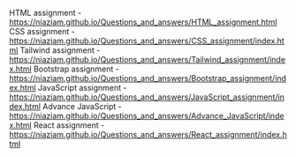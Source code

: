 HTML assignment - https://niaziam.github.io/Questions_and_answers/HTML_assignment.html
CSS assignment - https://niaziam.github.io/Questions_and_answers/CSS_assignment/index.html
Tailwind assignment - https://niaziam.github.io/Questions_and_answers/Tailwind_assignment/index.html
Bootstrap assignment - https://niaziam.github.io/Questions_and_answers/Bootstrap_assignment/index.html
JavaScript assignment - https://niaziam.github.io/Questions_and_answers/JavaScript_assignment/index.html
Advance JavaScript - https://niaziam.github.io/Questions_and_answers/Advance_JavaScript/index.html
React assignment - https://niaziam.github.io/Questions_and_answers/React_assignment/index.html
